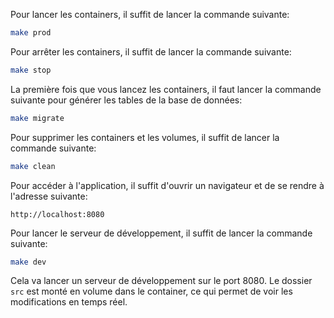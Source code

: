Pour lancer les containers, il suffit de lancer la commande suivante:
```bash
make prod
```

Pour arrêter les containers, il suffit de lancer la commande suivante:
```bash
make stop
```

La première fois que vous lancez les containers, il faut lancer la commande suivante pour générer les tables de la base de données:
```bash
make migrate
```

Pour supprimer les containers et les volumes, il suffit de lancer la commande suivante:
```bash
make clean
```

Pour accéder à l'application, il suffit d'ouvrir un navigateur et de se rendre à l'adresse suivante:
```
http://localhost:8080
```

Pour lancer le serveur de développement, il suffit de lancer la commande suivante:
```bash
make dev
```

Cela va lancer un serveur de développement sur le port 8080.
Le dossier `src` est monté en volume dans le container, ce qui permet de voir les modifications en temps réel.